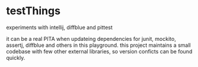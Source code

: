 # testThings
experiments with intellij, diffblue and pittest 

it can be a real PITA when updateing dependencies for junit, mockito, assertj, diffblue and others in this playground.
this project maintains a small codebase with few other external libraries, so version conficts can be found quickly.

